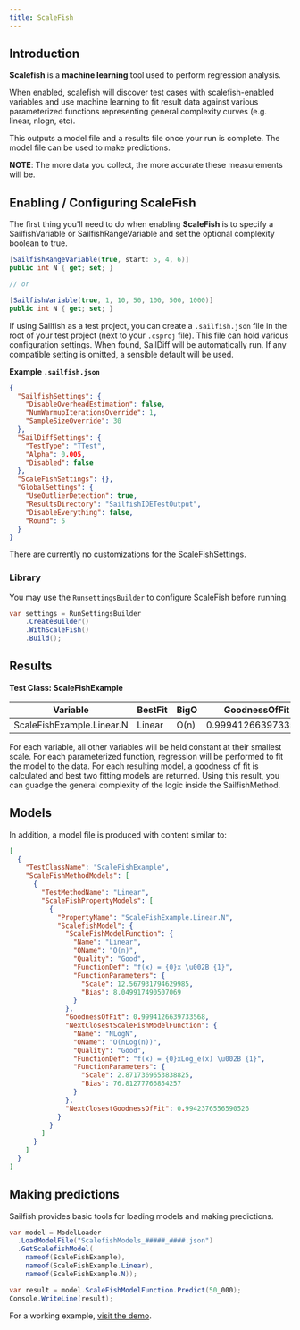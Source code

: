 ```yaml
---
title: ScaleFish
---
```


## Introduction

**Scalefish** is a **machine learning** tool used to perform regression analysis.

When enabled, scalefish will discover test cases with scalefish-enabled variables and use machine learning to fit result data against various parameterized functions representing general complexity curves (e.g. linear, nlogn, etc).

This outputs a model file and a results file once your run is complete. The model file can be used to make predictions.

**NOTE**: The more data you collect, the more accurate these measurements will be.


## Enabling / Configuring ScaleFish

The first thing you'll need to do when enabling **ScaleFish** is to specify a SailfishVariable or SailfishRangeVariable and set the optional complexity boolean to true.

```csharp
[SailfishRangeVariable(true, start: 5, 4, 6)]
public int N { get; set; }

// or

[SailfishVariable(true, 1, 10, 50, 100, 500, 1000)]
public int N { get; set; }

```

If using Sailfish as a test project, you can create a `.sailfish.json` file in the root of your test project (next to your `.csproj` file). This file can hold various configuration settings. When found, SailDiff will be automatically run. If any compatible setting is omitted, a sensible default will be used.

**Example `.sailfish.json`**

```json
{
  "SailfishSettings": {
    "DisableOverheadEstimation": false,
    "NumWarmupIterationsOverride": 1,
    "SampleSizeOverride": 30
  },
  "SailDiffSettings": {
    "TestType": "TTest",
    "Alpha": 0.005,
    "Disabled": false
  },
  "ScaleFishSettings": {},
  "GlobalSettings": {
    "UseOutlierDetection": true,
    "ResultsDirectory": "SailfishIDETestOutput",
    "DisableEverything": false,
    "Round": 5
  }
}
```

There are currently no customizations for the ScaleFishSettings.

### Library

You may use the `RunsettingsBuilder` to configure ScaleFish before running.

```csharp
var settings = RunSettingsBuilder
    .CreateBuilder()
    .WithScaleFish()
    .Build();
```

## Results

**Test Class: ScaleFishExample**

| Variable                  | BestFit | BigO | GoodnessOfFit      | NextBest | NextBigO   | NextBestGoodnessOfFit |
| ------------------------- | ------- | ---- | ------------------ | -------- | ---------- | --------------------- |
| ScaleFishExample.Linear.N | Linear  | O(n) | 0.9994126639733568 | NLogN    | O(nLog(n)) | 0.9942376556590526    |

For each variable, all other variables will be held constant at their smallest scale. For each parameterized function, regression will be performed to fit the model to the data. For each resulting model, a goodness of fit is calculated and best two fitting models are returned. Using this result, you can guadge the general complexity of the logic inside the SailfishMethod.

## Models

In addition, a model file is produced with content similar to:

```json
[
  {
    "TestClassName": "ScaleFishExample",
    "ScaleFishMethodModels": [
      {
        "TestMethodName": "Linear",
        "ScaleFishPropertyModels": [
          {
            "PropertyName": "ScaleFishExample.Linear.N",
            "ScalefishModel": {
              "ScaleFishModelFunction": {
                "Name": "Linear",
                "OName": "O(n)",
                "Quality": "Good",
                "FunctionDef": "f(x) = {0}x \u002B {1}",
                "FunctionParameters": {
                  "Scale": 12.567931794629985,
                  "Bias": 8.049917490507069
                }
              },
              "GoodnessOfFit": 0.9994126639733568,
              "NextClosestScaleFishModelFunction": {
                "Name": "NLogN",
                "OName": "O(nLog(n))",
                "Quality": "Good",
                "FunctionDef": "f(x) = {0}xLog_e(x) \u002B {1}",
                "FunctionParameters": {
                  "Scale": 2.8717369653838825,
                  "Bias": 76.81277766854257
                }
              },
              "NextClosestGoodnessOfFit": 0.9942376556590526
            }
          }
        ]
      }
    ]
  }
]
```

## Making predictions

Sailfish provides basic tools for loading models and making predictions.

```csharp
var model = ModelLoader
  .LoadModelFile("ScalefishModels_#####_####.json")
  .GetScalefishModel(
    nameof(ScaleFishExample),
    nameof(ScaleFishExample.Linear),
    nameof(ScaleFishExample.N));

var result = model.ScaleFishModelFunction.Predict(50_000);
Console.WriteLine(result);
```

For a working example, [visit the demo](https://github.com/paulegradie/Sailfish/blob/main/source/ModelPredictions/Program.cs).
